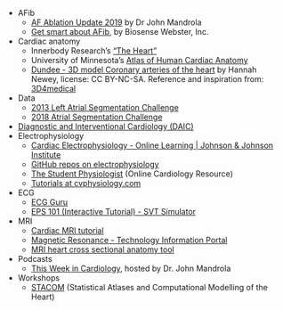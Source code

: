 - AFib
  - [AF Ablation Update 2019](https://www.drjohnm.org/2019/02/af-ablation-update-2019) by Dr John Mandrola
  - [Get smart about AFib](https://www.getsmartaboutafib.com/), by Biosense Webster, Inc.
- Cardiac anatomy
  - Innerbody Research’s [“The Heart”](https://www.innerbody.com/image/card01.html)
  - University of Minnesota’s [Atlas of Human Cardiac Anatomy](http://www.vhlab.umn.edu/atlas/index.shtml)
  - [Dundee - 3D model Coronary arteries of the heart](https://anatomytool.org/content/dundee-3d-model-coronary-arteries-heart) by Hannah Newey, license: CC BY-NC-SA. Reference and inspiration from: [3D4medical](https://3d4medical.com/)
- Data
  - [2013 Left Atrial Segmentation Challenge](https://www.cardiacatlas.org/challenges/left-atrium-segmentation-challenge/)
  - [2018 Atrial Segmentation Challenge](http://atriaseg2018.cardiacatlas.org/data/)
- [Diagnostic and Interventional Cardiology (DAIC)](https://www.dicardiology.com/)
- Electrophysiology
  - [Cardiac Electrophysiology - Online Learning | Johnson & Johnson Institute](https://jnjinstitute.com/en-us/online-profed-resources/resources/cardiac-electrophysiology)
  - [GitHub repos on electrophysiology](https://github.com/topics/electrophysiology)
  - [The Student Physiologist](https://thephysiologist.org/) (Online Cardiology Resource)
  - [Tutorials at cvphysiology.com](https://www.cvphysiology.com/Tutorials/tutorials)
- ECG
  - [ECG Guru](http://www.ecgguru.com)
  - [EPS 101 (Interactive Tutorial) - SVT Simulator](http://svtsim.com/eps.html)
- MRI
  - [Cardiac MRI tutorial](http://www.vhlab.umn.edu/atlas/cardiac-mri-tutorial/index.shtml)
  - [Magnetic Resonance - Technology Information Portal](https://www.mr-tip.com/)
  - [MRI heart cross sectional anatomy tool](https://mrimaster.com/anatomy%20heart%20axial%20.html)
- Podcasts
  - [This Week in Cardiology](https://podcasts.apple.com/us/podcast/this-week-in-cardiology/id991125169), hosted by Dr. John Mandrola
- Workshops
  - [STACOM](http://stacom.cardiacatlas.org/) (Statistical Atlases and Computational Modelling of the Heart)
